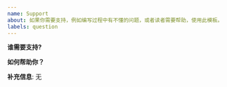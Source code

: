 ```yaml
---
name: Support
about: 如果你需要支持，例如编写过程中有不懂的问题，或者读者需要帮助，使用此模板。
labels: question
---
```


**谁需要支持?**


**如何帮助你？**


**补充信息**:
无